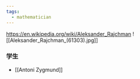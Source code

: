 ```yaml
---
tags:
  - mathematician
---
```

https://en.wikipedia.org/wiki/Aleksander_Rajchman
![[Aleksander_Rajchman_(61303).jpg]]

### 学生
* [[Antoni Zygmund]]
